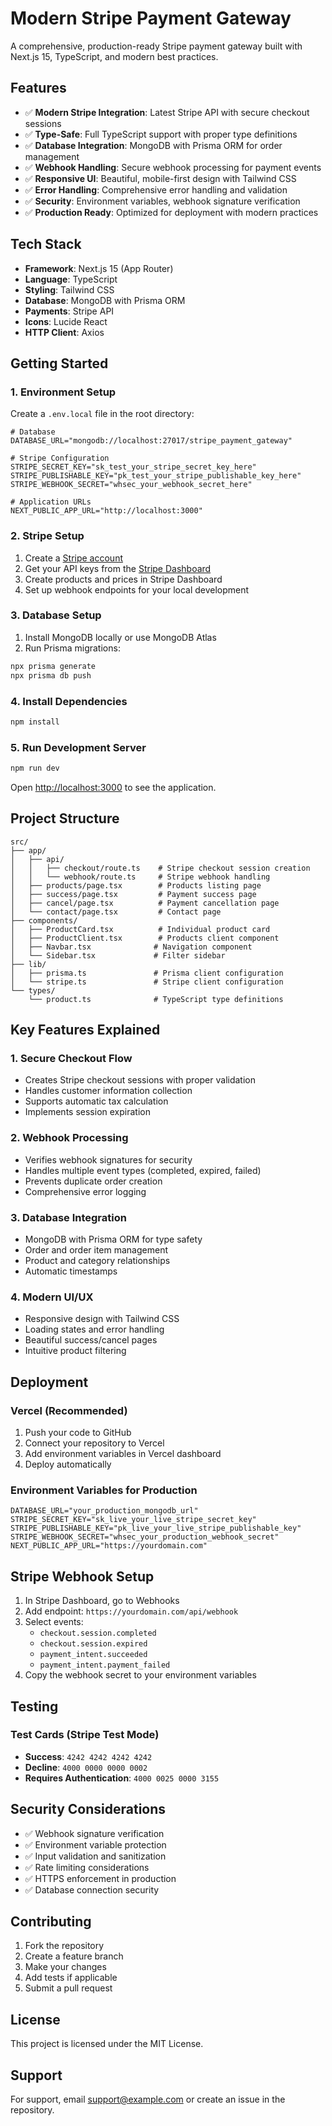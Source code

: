 # Modern Stripe Payment Gateway

A comprehensive, production-ready Stripe payment gateway built with Next.js 15, TypeScript, and modern best practices.

## Features

- ✅ **Modern Stripe Integration**: Latest Stripe API with secure checkout sessions
- ✅ **Type-Safe**: Full TypeScript support with proper type definitions
- ✅ **Database Integration**: MongoDB with Prisma ORM for order management
- ✅ **Webhook Handling**: Secure webhook processing for payment events
- ✅ **Responsive UI**: Beautiful, mobile-first design with Tailwind CSS
- ✅ **Error Handling**: Comprehensive error handling and validation
- ✅ **Security**: Environment variables, webhook signature verification
- ✅ **Production Ready**: Optimized for deployment with modern practices

## Tech Stack

- **Framework**: Next.js 15 (App Router)
- **Language**: TypeScript
- **Styling**: Tailwind CSS
- **Database**: MongoDB with Prisma ORM
- **Payments**: Stripe API
- **Icons**: Lucide React
- **HTTP Client**: Axios

## Getting Started

### 1. Environment Setup

Create a `.env.local` file in the root directory:

```env
# Database
DATABASE_URL="mongodb://localhost:27017/stripe_payment_gateway"

# Stripe Configuration
STRIPE_SECRET_KEY="sk_test_your_stripe_secret_key_here"
STRIPE_PUBLISHABLE_KEY="pk_test_your_stripe_publishable_key_here"
STRIPE_WEBHOOK_SECRET="whsec_your_webhook_secret_here"

# Application URLs
NEXT_PUBLIC_APP_URL="http://localhost:3000"
```

### 2. Stripe Setup

1. Create a [Stripe account](https://stripe.com)
2. Get your API keys from the [Stripe Dashboard](https://dashboard.stripe.com/apikeys)
3. Create products and prices in Stripe Dashboard
4. Set up webhook endpoints for your local development

### 3. Database Setup

1. Install MongoDB locally or use MongoDB Atlas
2. Run Prisma migrations:

```bash
npx prisma generate
npx prisma db push
```

### 4. Install Dependencies

```bash
npm install
```

### 5. Run Development Server

```bash
npm run dev
```

Open [http://localhost:3000](http://localhost:3000) to see the application.

## Project Structure

```
src/
├── app/
│   ├── api/
│   │   ├── checkout/route.ts    # Stripe checkout session creation
│   │   └── webhook/route.ts     # Stripe webhook handling
│   ├── products/page.tsx        # Products listing page
│   ├── success/page.tsx         # Payment success page
│   ├── cancel/page.tsx          # Payment cancellation page
│   └── contact/page.tsx         # Contact page
├── components/
│   ├── ProductCard.tsx          # Individual product card
│   ├── ProductClient.tsx        # Products client component
│   ├── Navbar.tsx              # Navigation component
│   └── Sidebar.tsx             # Filter sidebar
├── lib/
│   ├── prisma.ts               # Prisma client configuration
│   └── stripe.ts               # Stripe client configuration
└── types/
    └── product.ts              # TypeScript type definitions
```

## Key Features Explained

### 1. Secure Checkout Flow
- Creates Stripe checkout sessions with proper validation
- Handles customer information collection
- Supports automatic tax calculation
- Implements session expiration

### 2. Webhook Processing
- Verifies webhook signatures for security
- Handles multiple event types (completed, expired, failed)
- Prevents duplicate order creation
- Comprehensive error logging

### 3. Database Integration
- MongoDB with Prisma ORM for type safety
- Order and order item management
- Product and category relationships
- Automatic timestamps

### 4. Modern UI/UX
- Responsive design with Tailwind CSS
- Loading states and error handling
- Beautiful success/cancel pages
- Intuitive product filtering

## Deployment

### Vercel (Recommended)

1. Push your code to GitHub
2. Connect your repository to Vercel
3. Add environment variables in Vercel dashboard
4. Deploy automatically

### Environment Variables for Production

```env
DATABASE_URL="your_production_mongodb_url"
STRIPE_SECRET_KEY="sk_live_your_live_stripe_secret_key"
STRIPE_PUBLISHABLE_KEY="pk_live_your_live_stripe_publishable_key"
STRIPE_WEBHOOK_SECRET="whsec_your_production_webhook_secret"
NEXT_PUBLIC_APP_URL="https://yourdomain.com"
```

## Stripe Webhook Setup

1. In Stripe Dashboard, go to Webhooks
2. Add endpoint: `https://yourdomain.com/api/webhook`
3. Select events:
   - `checkout.session.completed`
   - `checkout.session.expired`
   - `payment_intent.succeeded`
   - `payment_intent.payment_failed`
4. Copy the webhook secret to your environment variables

## Testing

### Test Cards (Stripe Test Mode)
- **Success**: `4242 4242 4242 4242`
- **Decline**: `4000 0000 0000 0002`
- **Requires Authentication**: `4000 0025 0000 3155`

## Security Considerations

- ✅ Webhook signature verification
- ✅ Environment variable protection
- ✅ Input validation and sanitization
- ✅ Rate limiting considerations
- ✅ HTTPS enforcement in production
- ✅ Database connection security

## Contributing

1. Fork the repository
2. Create a feature branch
3. Make your changes
4. Add tests if applicable
5. Submit a pull request

## License

This project is licensed under the MIT License.

## Support

For support, email support@example.com or create an issue in the repository.
